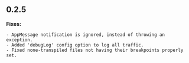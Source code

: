## 0.2.5

**Fixes:**
    
    - AppMessage notification is ignored, instead of throwing an exception.
    - Added 'debugLog' config option to log all traffic.
    - Fixed none-transpiled files not having their breakpoints properly set.
